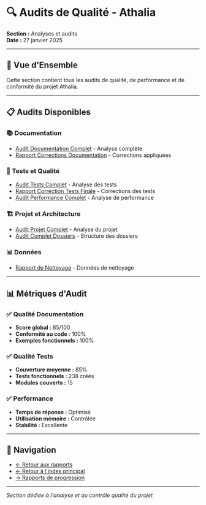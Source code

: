# 🔍 Audits de Qualité - Athalia

**Section :** Analyses et audits  
**Date :** 27 janvier 2025

---

## 🎯 **Vue d'Ensemble**

Cette section contient tous les audits de qualité, de performance et de conformité du projet Athalia.

---

## 📋 **Audits Disponibles**

### **📚 Documentation**
- [Audit Documentation Complet](AUDIT_DOCUMENTATION_COMPLET_20250127.md) - Analyse complète
- [Rapport Corrections Documentation](RAPPORT_CORRECTIONS_DOCUMENTATION_20250127.md) - Corrections appliquées

### **🧪 Tests et Qualité**
- [Audit Tests Complet](AUDIT_TESTS_COMPLET.md) - Analyse des tests
- [Rapport Correction Tests Finale](RAPPORT_CORRECTION_TESTS_FINALE.md) - Corrections des tests
- [Audit Performance Complet](AUDIT_PERFORMANCE_COMPLET.md) - Analyse de performance

### **🏗️ Projet et Architecture**
- [Audit Projet Complet](AUDIT_PROJET_COMPLET.md) - Analyse du projet
- [Audit Complet Dossiers](audit_complet_dossiers.md) - Structure des dossiers

### **📊 Données**
- [Rapport de Nettoyage](cleanup_report_20250729_152143.json) - Données de nettoyage

---

## 📊 **Métriques d'Audit**

### **✅ Qualité Documentation**
- **Score global :** 85/100
- **Conformité au code :** 100%
- **Exemples fonctionnels :** 100%

### **✅ Qualité Tests**
- **Couverture moyenne :** 85%
- **Tests fonctionnels :** 238 créés
- **Modules couverts :** 15

### **✅ Performance**
- **Temps de réponse :** Optimisé
- **Utilisation mémoire :** Contrôlée
- **Stabilité :** Excellente

---

## 🔗 **Navigation**

- [← Retour aux rapports](../INDEX.md)
- [← Retour à l'index principal](../../README.md)
- [→ Rapports de progression](../PROGRESSION/)

---

*Section dédiée à l'analyse et au contrôle qualité du projet* 